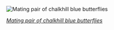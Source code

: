 
![Mating pair of chalkhill blue butterflies](https://upload.wikimedia.org/wikipedia/commons/thumb/b/b2/Chalkhill_blue_butterflies_%28Polyommatus_coridon%29_mating_1.jpg/600px-Chalkhill_blue_butterflies_%28Polyommatus_coridon%29_mating_1.jpg)

*[Mating pair of chalkhill blue butterflies](https://wikipedia.org/wiki/File:Chalkhill_blue_butterflies_(Polyommatus_coridon)_mating_1.jpg)*
